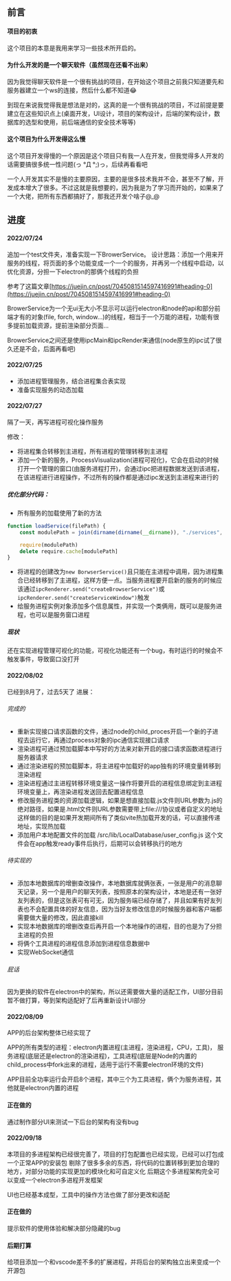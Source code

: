 ## 前言

#### 项目的初衷
这个项目的本意是我用来学习一些技术所开启的。

#### 为什么开发的是一个聊天软件（虽然现在还看不出来）
因为我觉得聊天软件是一个很有挑战的项目，在开始这个项目之前我只知道要先和服务器建立一个ws的连接，然后什么都不知道😂

到现在来说我觉得我是想法是对的，这真的是一个很有挑战的项目，不过前提是要建立在这些知识点上(桌面开发，UI设计，项目的架构设计，后端的架构设计，数据库的选型和使用，前后端通信的安全技术等等)

#### 这个项目为什么开发得这么慢
这个项目开发得慢的一个原因是这个项目只有我一人在开发，但我觉得多人开发的话需要搞很多统一性问题(っ °Д °;)っ，后续再看看吧

一个人开发其实不是慢的主要原因，主要的是很多技术我并不会，甚至不了解，开发成本增大了很多。不过这就是我想要的，因为我是为了学习而开始的，如果来了一个大佬，把所有东西都搞好了，那我还开发个啥子@_@

## 进度

#### 2022/07/24
追加一个test文件夹，准备实现一下BrowerService。
设计思路：添加一个用来开服务的线程，将页面的多个功能变成一个一个的服务，并再另一个线程中启动，以优化资源，分担一下electron的那俩个线程的负担

参考了这篇文章[https://juejin.cn/post/7045081514597416991#heading-0](https://juejin.cn/post/7045081514597416991#heading-0)

BrowerService为一个无ui无大小不显示可以运行electron和node的api和部分前端才有的对象(file, forch, window...)的线程，相当于一个万能的进程，功能有很多提前加载资源，提前渲染部分页面...

BrowerService之间还是使用ipcMain和ipcRender来通信(node原生的ipc试了很久还是不会，后面再看吧)

#### 2022/07/25

- 添加进程管理服务，结合进程集合表实现
- 准备实现服务的动态加载

#### 2022/07/27

隔了一天，再写进程可视化操作服务

修改：
- 将进程集合转移到主进程，所有进程的管理转移到主进程
- 添加一个新的服务，ProcessVisualization(进程可视化)，它会在启动的时候打开一个管理的窗口(由服务进程打开)，会通过ipc把进程数据发送到该进程，在该进程进行进程操作，不过所有的操作都是通过ipc发送到主进程来进行的

##### 优化部分代码：

- 所有服务的加载使用了新的方法
```js
function loadService(filePath) {
    const modulePath = join(dirname(dirname(__dirname)), "./services", filePath)

    require(modulePath)
    delete require.cache[modulePath]
}
```
- 将进程的创建改为```new BorwserService()```且只能在主进程中调用，因为进程集合已经转移到了主进程，这样方便一点。当服务进程要开启新的服务的时候应该通过```ipcRenderer.send("createBrowserService")```或```ipcRenderer.send("createServiceWindow")```触发
- 给服务进程实例对象添加多个信息属性，并实现一个类俩用，既可以是服务进程，也可以是服务窗口进程

##### 现状
还在实现进程管理可视化的功能，可视化功能还有一个bug，有时运行的时候会不触发事件，导致窗口没打开

#### 2022/08/02
已经到8月了，过去5天了
进展：
###### 完成的
- 重新实现接口请求函数的文件，通过node的child_proces开启一个新的子进程去运行它，再通过process对象的ipc通信实现接口请求
- 渲染进程可通过预加载脚本中写好的方法来对新开启的接口请求函数进程进行服务器请求
- 通过渲染进程的预加载脚本，将主进程中加载好的app独有的环境变量转移到渲染进程
- 渲染进程通过主进程转移环境变量这一操作将要开启的进程信息绑定到主进程环境变量上，再渲染进程发送回去配置进程信息
- 修改服务进程类的资源加载逻辑，如果是想直接加载.js文件则URL参数为.js的绝对路径，如果是.html文件则URL参数需要带上file:///协议或者自定义的地址 这样做的目的是如果开发期间所有了类似vite热加载开发的话，可以直接传递地址，实现热加载
- 添加用户本地配置文件的加载 /src/lib/LocalDatabase/user_config.js 这个文件会在app触发ready事件后执行，后期可以会转移执行的地方

###### 待实现的
- 添加本地数据库的增删查改操作，本地数据库就俩张表，一张是用户的消息聊天记录，另一个是用户的聊天列表，按照原本的架构设计，本地是还有一张好友列表的，但是这张表可有可无，因为服务端已经存储了，并且如果有好友列表也不会配置具体的好友信息，因为当好友修改信息的时候服务器和客户端都需要做大量的修改，因此直接kill
- 实现本地数据库的增删改查后再开启一个本地操作的进程，目的也是为了分担主进程的负担
- 将俩个工具进程的进程信息添加到进程信息数据中
- 实现WebSocket通信

###### 屁话
因为更换的软件在electron中的架构，所以还需要做大量的适配工作，UI部分目前暂不做打算，等到架构适配好了后再重新设计UI部分

#### 2022/08/09
APP的后台架构整体已经实现了

APP的所有类型的进程：electron内置进程(主进程，渲染进程，CPU，工具)， 服务进程(底层还是electron的渲染进程)，工具进程(底层是Node的内置的child_process中fork出来的进程，适用于运行不需要electron环境的文件)

APP目前全功率运行会开启8个进程，其中三个为工具进程，俩个为服务进程，其他就是electron内置的进程

#### 正在做的
通过制作部分UI来测试一下后台的架构有没有bug

#### 2022/09/18
本项目的多进程架构已经很完善了，项目的打包配置也已经实现，已经可以打包成一个正常APP的安装包
剔除了很多多余的东西，将代码的位置转移到更加合理的地方，对部分功能的实现更加的模块化和可自定义化
后期这个多进程架构完全可以变成一个electron多进程开发框架

UI也已经基本成型，工具中的操作方法也做了部分更改和适配

#### 正在做的
提示软件的使用体验和解决部分隐藏的bug

#### 后期打算
给项目添加一个和vscode差不多的扩展进程，并将后台的架构独立出来变成一个开源包